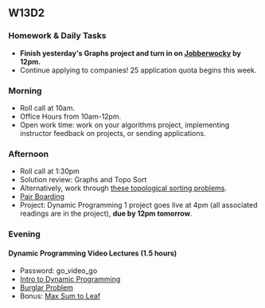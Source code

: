 ## W13D2

### Homework & Daily Tasks

* **Finish yesterday's Graphs project and turn in on [Jobberwocky][Jobberwocky] by 12pm.**
* Continue applying to companies!  25 application quota begins this week.

### Morning

* Roll call at 10am.
* Office Hours from 10am-12pm.
* Open work time: work on your algorithms project, implementing instructor feedback on projects, or sending applications.

### Afternoon

* Roll call at 1:30pm
* Solution review: Graphs and Topo Sort
* Alternatively, work through [these topological sorting problems](https://github.com/appacademy/sf-job-search-curriculum/blob/master/supplemental_problems/topological_sort.md).
* [Pair Boarding][pair-boarding-index]
* Project: Dynamic Programming 1 project goes live at 4pm (all associated readings are in the project), **due by 12pm tomorrow**.

### Evening

#### Dynamic Programming Video Lectures (1.5 hours)

* Password: go_video_go
* [Intro to Dynamic Programming][intro to dp]
* [Burglar Problem][burglar problem]
* Bonus: [Max Sum to Leaf][max_sum_to_leaf]

[intro to dp]: https://vimeo.com/251363058
[burglar problem]: https://vimeo.com/255637214
[max_sum_to_leaf]: https://vimeo.com/256648012

<!-- LINKS -->

<!-- Internal Resources -->
[Jobberwocky]: http://progress.appacademy.io/jobberwocky
[calendar]: https://calendar.google.com/calendar/embed?src=appacademy.io_r61pl5c3vl1vatl28hquvhtf4o%40group.calendar.google.com&ctz=America/Los_Angeles

<!-- Technical Interview Resources -->

[pair-boarding-index]: ../technical-skills/whiteboarding/index.md

<!-- Algorithms Readings & Projects -->
[bst]: https://github.com/appacademy/job-search-curriculum/tree/master/SF/algorithms/w12d3/project5
